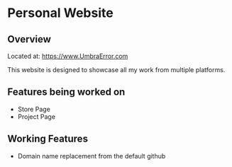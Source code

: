Personal Website
================

Overview
--------
Located at: https://www.UmbraError.com

This website is designed to showcase all my work from multiple platforms.

Features being worked on
------------------------
- Store Page
- Project Page

Working Features
----------------
- Domain name replacement from the default github
